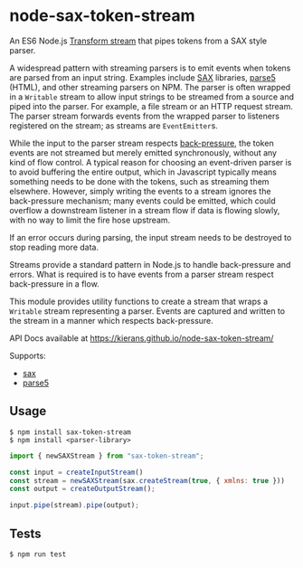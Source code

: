 # node-sax-token-stream

An ES6 Node.js [Transform stream][1] that pipes tokens from a SAX style parser.

A widespread pattern with streaming parsers is to emit events when tokens are parsed from an
input string. Examples include [SAX][2] libraries, [parse5][3] (HTML), and other streaming 
parsers on NPM. The parser is often wrapped in a `Writable` stream to allow input strings to 
be streamed from a source and piped into the parser. For example, a file stream or an HTTP 
request stream. The parser stream forwards events from the wrapped parser to listeners 
registered on the stream; as streams are `EventEmitter`s.

While the input to the parser stream respects [back-pressure][4], the token events are not
streamed but merely emitted synchronously, without any kind of flow control. A typical reason
for choosing an event-driven parser is to avoid buffering the entire output, which in
Javascript typically means something needs to be done with the tokens, such as streaming
them elsewhere. However, simply writing the events to a stream ignores the back-pressure
mechanism; many events could be emitted, which could overflow a downstream listener in a
stream flow if data is flowing slowly, with no way to limit the fire hose upstream.

If an error occurs during parsing, the input stream needs to be destroyed to stop
reading more data.

Streams provide a standard pattern in Node.js to handle back-pressure and errors. What is
required is to have events from a parser stream respect back-pressure in a flow.

This module provides utility functions to create a stream that wraps a `Writable` stream 
representing a parser. Events are captured and written to the stream in a manner which respects
back-pressure.

API Docs available at https://kierans.github.io/node-sax-token-stream/

Supports:
 - [sax][2]
 - [parse5][3]

[1]: https://nodejs.org/docs/latest-v18.x/api/stream.html#class-streamtransform
[2]: https://www.npmjs.com/package/sax
[3]: https://www.npmjs.com/package/parse5-sax-parser
[4]: https://nodejs.org/en/learn/modules/backpressuring-in-streams

## Usage

```shell
$ npm install sax-token-stream
$ npm install <parser-library>
```

```javascript
import { newSAXStream } from "sax-token-stream";

const input = createInputStream()
const stream = newSAXStream(sax.createStream(true, { xmlns: true }))
const output = createOutputStream();

input.pipe(stream).pipe(output);
```

## Tests

```shell
$ npm run test
```
